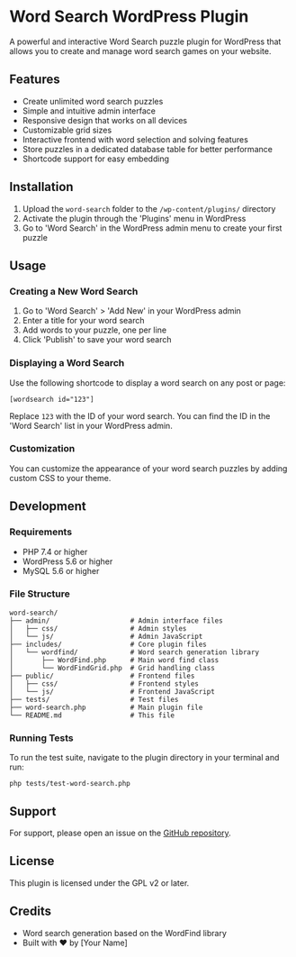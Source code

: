 # Word Search WordPress Plugin

A powerful and interactive Word Search puzzle plugin for WordPress that allows you to create and manage word search games on your website.

## Features

- Create unlimited word search puzzles
- Simple and intuitive admin interface
- Responsive design that works on all devices
- Customizable grid sizes
- Interactive frontend with word selection and solving features
- Store puzzles in a dedicated database table for better performance
- Shortcode support for easy embedding

## Installation

1. Upload the `word-search` folder to the `/wp-content/plugins/` directory
2. Activate the plugin through the 'Plugins' menu in WordPress
3. Go to 'Word Search' in the WordPress admin menu to create your first puzzle

## Usage

### Creating a New Word Search

1. Go to 'Word Search' > 'Add New' in your WordPress admin
2. Enter a title for your word search
3. Add words to your puzzle, one per line
4. Click 'Publish' to save your word search

### Displaying a Word Search

Use the following shortcode to display a word search on any post or page:

```
[wordsearch id="123"]
```

Replace `123` with the ID of your word search. You can find the ID in the 'Word Search' list in your WordPress admin.

### Customization

You can customize the appearance of your word search puzzles by adding custom CSS to your theme.

## Development

### Requirements

- PHP 7.4 or higher
- WordPress 5.6 or higher
- MySQL 5.6 or higher

### File Structure

```
word-search/
├── admin/                    # Admin interface files
│   ├── css/                  # Admin styles
│   └── js/                   # Admin JavaScript
├── includes/                 # Core plugin files
│   └── wordfind/             # Word search generation library
│       ├── WordFind.php      # Main word find class
│       └── WordFindGrid.php  # Grid handling class
├── public/                   # Frontend files
│   ├── css/                  # Frontend styles
│   └── js/                   # Frontend JavaScript
├── tests/                    # Test files
├── word-search.php           # Main plugin file
└── README.md                 # This file
```

### Running Tests

To run the test suite, navigate to the plugin directory in your terminal and run:

```
php tests/test-word-search.php
```

## Support

For support, please open an issue on the [GitHub repository](https://github.com/yourusername/word-search).

## License

This plugin is licensed under the GPL v2 or later.

## Credits

- Word search generation based on the WordFind library
- Built with ❤️ by [Your Name]

